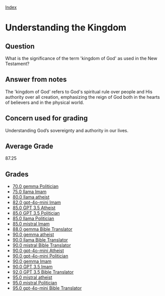 
[Index](../../index.md)
# Understanding the Kingdom
## Question
What is the significance of the term 'kingdom of God' as used in the New Testament?

## Answer from notes
The 'kingdom of God' refers to God's spiritual rule over people and His authority over all creation, emphasizing the reign of God both in the hearts of believers and in the physical world.

## Concern used for grading
Understanding God’s sovereignty and authority in our lives.

## Average Grade
87.25

## Grades
 * [70.0 gemma Politician](../answers/gemma_Politician/Understanding_the_Kingdom.md)
 * [75.0 llama Imam](../answers/llama_Imam/Understanding_the_Kingdom.md)
 * [80.0 llama atheist](../answers/llama_atheist/Understanding_the_Kingdom.md)
 * [82.0 gpt-4o-mini Imam](../answers/gpt-4o-mini_Imam/Understanding_the_Kingdom.md)
 * [85.0 GPT 3.5 Atheist](../answers/GPT_3.5_Atheist/Understanding_the_Kingdom.md)
 * [85.0 GPT 3.5 Politician](../answers/GPT_3.5_Politician/Understanding_the_Kingdom.md)
 * [85.0 llama Politician](../answers/llama_Politician/Understanding_the_Kingdom.md)
 * [85.0 mistral Imam](../answers/mistral_Imam/Understanding_the_Kingdom.md)
 * [88.0 gemma Bible Translator](../answers/gemma_Bible_Translator/Understanding_the_Kingdom.md)
 * [90.0 gemma atheist](../answers/gemma_atheist/Understanding_the_Kingdom.md)
 * [90.0 llama Bible Translator](../answers/llama_Bible_Translator/Understanding_the_Kingdom.md)
 * [90.0 mistral Bible Translator](../answers/mistral_Bible_Translator/Understanding_the_Kingdom.md)
 * [90.0 gpt-4o-mini Atheist](../answers/gpt-4o-mini_Atheist/Understanding_the_Kingdom.md)
 * [90.0 gpt-4o-mini Politician](../answers/gpt-4o-mini_Politician/Understanding_the_Kingdom.md)
 * [90.0 gemma Imam](../answers/gemma_Imam/Understanding_the_Kingdom.md)
 * [90.0 GPT 3.5 Imam](../answers/GPT_3.5_Imam/Understanding_the_Kingdom.md)
 * [92.0 GPT 3.5 Bible Translator](../answers/GPT_3.5_Bible_Translator/Understanding_the_Kingdom.md)
 * [95.0 mistral atheist](../answers/mistral_atheist/Understanding_the_Kingdom.md)
 * [95.0 mistral Politician](../answers/mistral_Politician/Understanding_the_Kingdom.md)
 * [95.0 gpt-4o-mini Bible Translator](../answers/gpt-4o-mini_Bible_Translator/Understanding_the_Kingdom.md)
